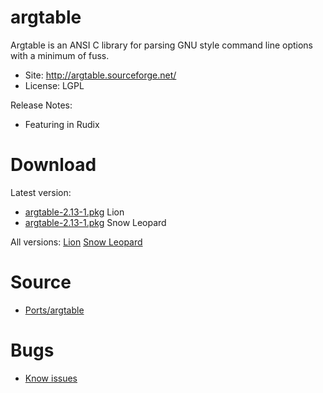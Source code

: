 

# argtable #

Argtable is an ANSI C library for parsing GNU style command line options with a minimum of fuss.

  * Site: http://argtable.sourceforge.net/
  * License: LGPL

Release Notes:
  * Featuring in Rudix


# Download #

Latest version:
  * [argtable-2.13-1.pkg](http://code.google.com/p/rudix/downloads/detail?name=argtable-2.13-1.pkg) Lion
  * [argtable-2.13-1.pkg](http://code.google.com/p/rudix-snowleopard/downloads/detail?name=argtable-2.13-1.pkg) Snow Leopard

All versions: [Lion](http://code.google.com/p/rudix/downloads/list?q=argtable) [Snow Leopard](http://code.google.com/p/rudix-snowleopard/downloads/list?q=argtable)

# Source #
  * [Ports/argtable](http://code.google.com/p/rudix/source/browse/Ports/argtable)

# Bugs #
  * [Know issues](http://code.google.com/p/rudix/issues/list?q=argtable)
